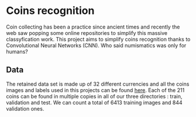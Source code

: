 # Coins recognition
Coin collecting has been a practice since ancient times and recently the web saw popping some online repositories to simplify this massive classyfication work. This project aims to simplify coins recognition thanks to Convolutional Neural Networks (CNN).
Who said numismatics was only for humans?

## Data
The retained data set is made up of 32 different currencies and all the coins images and labels used in this projects can be found [here](https://www.kaggle.com/datasets/wanderdust/coin-images). Each of the 211 coins can be found in multiple copies in all of our three directories : train, validation and test. We can count a total of 6413 training images and 844 validation ones.
